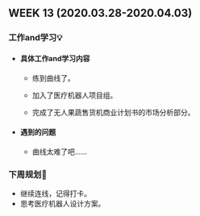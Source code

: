 WEEK 13 (2020.03.28-2020.04.03)
----------------------------

### 工作and学习💡

+ #### 具体工作and学习内容

  + 练到曲线了。

  + 加入了医疗机器人项目组。
  + 完成了无人果蔬售货机商业计划书的市场分析部分。

+ #### 遇到的问题

  + 曲线太难了吧……

### 下周规划👻

+ 继续连线，记得打卡。
+ 思考医疗机器人设计方案。

